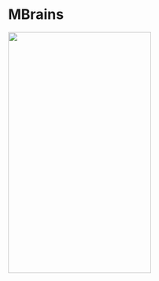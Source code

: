 # MBrains

<img src="https://raw.githubusercontent.com/NailPlay/MBrains/master/MBrains.gif" width="290" height="490">


